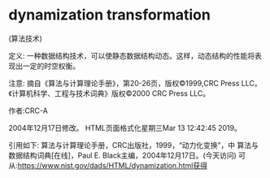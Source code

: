 # dynamization transformation


(算法技术)



定义:
一种数据结构技术，可以使静态数据结构动态。这样，动态结构的性能将表现出一定的时空权衡。



注意:
摘自《算法与计算理论手册》，第20-26页，版权©1999,CRC Press LLC。《计算机科学、工程与技术词典》版权©2000 CRC Press LLC。


作者:CRC-A







2004年12月17日修改。
HTML页面格式化星期三Mar 13 12:42:45 2019。



引用如下:
算法与计算理论手册，CRC出版社，1999，“动力化变换”，中
算法与数据结构词典[在线]，Paul E. Black主编，2004年12月17日。(今天访问)
可从:https://www.nist.gov/dads/HTML/dynamization.html获得